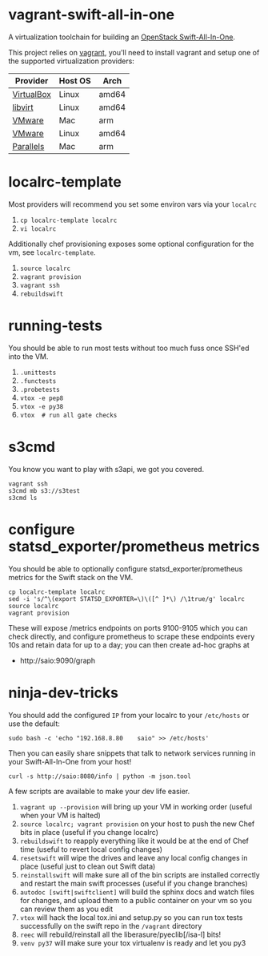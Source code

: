 vagrant-swift-all-in-one
========================

A virtualization toolchain for building an [OpenStack Swift-All-In-One](https://docs.openstack.org/swift/latest/development_saio.html).

This project relies on [vagrant](http://www.vagrantup.com/downloads.html),
you'll need to install vagrant and setup one of the supported virtualization
providers:

| Provider                           | Host OS       | Arch  |
| ---------------------------------- | ------------- | ----- |
| [VirtualBox](README-vbox.md)       | Linux         | amd64 |
| [libvirt](README-libvirt.md)       | Linux         | amd64 |
| [VMware](README-vmware.md)         | Mac           | arm   |
| [VMware](README-vmware-linux.md)   | Linux         | amd64 |
| [Parallels](README-parallels.md)   | Mac           | arm   |

localrc-template
================

Most providers will recommend you set some environ vars via your `localrc`

 1. `cp localrc-template localrc`
 1. `vi localrc`

Additionally chef provisioning exposes some optional configuration for the vm,
see `localrc-template`.

 1. `source localrc`
 1. `vagrant provision`
 1. `vagrant ssh`
 1. `rebuildswift`

running-tests
=============

You should be able to run most tests without too much fuss once SSH'ed into the
VM.

 1. `.unittests`
 1. `.functests`
 1. `.probetests`
 1. `vtox -e pep8`
 1. `vtox -e py38`
 1. `vtox  # run all gate checks`

s3cmd
=====

You know you want to play with s3api, we got you covered.

```
vagrant ssh
s3cmd mb s3://s3test
s3cmd ls
```

configure statsd_exporter/prometheus metrics
============================================

You should be able to optionally configure statsd_exporter/prometheus metrics for the Swift stack on the VM.

```
cp localrc-template localrc
sed -i 's/^\(export STATSD_EXPORTER=\)\([^ ]*\) /\1true/g' localrc
source localrc
vagrant provision
```

These will expose /metrics endpoints on ports 9100-9105 which you can check directly, and configure prometheus to scrape these endpoints every 10s and retain data for up to a day; you can then create ad-hoc graphs at

 * http://saio:9090/graph


ninja-dev-tricks
================

You should add the configured `IP` from your localrc to your `/etc/hosts` or use the default:

```
sudo bash -c 'echo "192.168.8.80    saio" >> /etc/hosts'
```

Then you can easily share snippets that talk to network services running in your Swift-All-In-One from your host!

```
curl -s http://saio:8080/info | python -m json.tool
```

A few scripts are available to make your dev life easier.

 1. `vagrant up --provision` will bring up your VM in working order (useful
    when your VM is halted)
 1. `source localrc; vagrant provision` on your host to push the new Chef bits
    in place (useful if you change localrc)
 1. `rebuildswift` to reapply everything like it would be at the end of Chef
    time (useful to revert local config changes)
 1. `resetswift` will wipe the drives and leave any local config changes in
    place (useful just to clean out Swift data)
 1. `reinstallswift` will make sure all of the bin scripts are installed
    correctly and restart the main swift processes (useful if you change
    branches)
 1. `autodoc [swift|swiftclient]` will build the sphinx docs and
    watch files for changes, and upload them to a public container on your vm
    so you can review them as you edit
 1. `vtox` will hack the local tox.ini and setup.py so you can run tox tests
    successfully on the swift repo in the `/vagrant` directory
 1. `reec` will rebuild/reinstall all the liberasure/pyeclib[/isa-l] bits!
 1. `venv py37` will make sure your tox virtualenv is ready and let you py3
